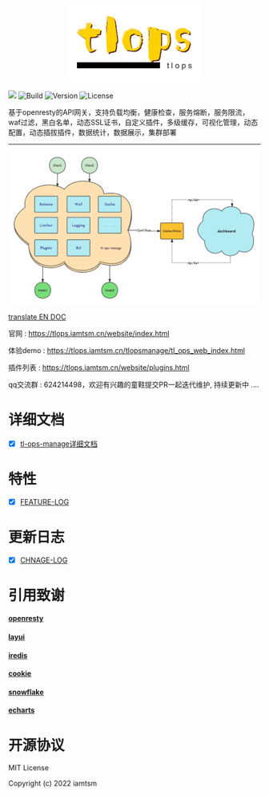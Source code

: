 <div align=center><img src="doc/logo.png"/></div>

[![](https://img.shields.io/badge/base-openresty-blue?style=flat-square)](https://openresty.org/cn/) ![Build](https://img.shields.io/badge/build-passing-green?style=flat-square) ![Version](https://img.shields.io/github/v/tag/iamtsm/tl-ops-manage?color=green&label=Version&style=flat-square) ![License](https://img.shields.io/badge/License-Apache%202.0-blue?style=flat-square)

基于openresty的API网关，支持负载均衡，健康检查，服务熔断，服务限流，waf过滤，黑白名单，动态SSL证书，自定义插件，多级缓存，可视化管理，动态配置，动态插拔插件，数据统计，数据展示，集群部署

---


<div align=center><img src="doc/tl-ops-manage.png"/></div>


<a href="https://github.com/iamtsm/tl-ops-manage/blob/main/doc/README_EN.md"> translate EN DOC </a>


官网 : https://tlops.iamtsm.cn/website/index.html

体验demo : https://tlops.iamtsm.cn/tlopsmanage/tl_ops_web_index.html

插件列表 : https://tlops.iamtsm.cn/website/plugins.html

qq交流群 : 624214498，欢迎有兴趣的童鞋提交PR一起迭代维护, 持续更新中 ....



# 详细文档

- [x] [tl-ops-manage详细文档](https://book.iamtsm.cn)


# 特性

- [x] [FEATURE-LOG](doc/feature.md)


# 更新日志

- [x] [CHNAGE-LOG](doc/change.md)


# 引用致谢

#### [openresty](https://github.com/openresty/openresty)

#### [layui](https://github.com/layui/layui)

#### [iredis](https://github.com/membphis/lua-resty-iredis)

#### [cookie](https://github.com/cloudflare/lua-resty-cookie)

#### [snowflake](https://github.com/yunfengmeng/lua-resty-snowflake)

#### [echarts](https://github.com/apache/echarts)


# 开源协议

MIT License

Copyright (c) 2022 iamtsm